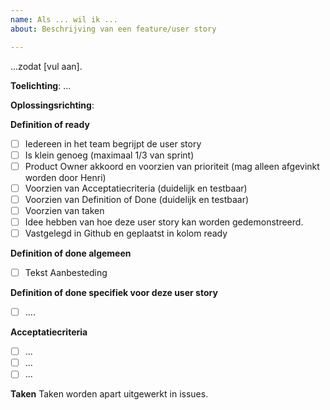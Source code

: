 ```yaml
---
name: Als ... wil ik ...
about: Beschrijving van een feature/user story

---
```


...zodat [vul aan].

**Toelichting**:
...

**Oplossingsrichting**:

**Definition of ready**
- [ ] Iedereen in het team begrijpt de user story
- [ ] Is klein genoeg (maximaal 1/3 van sprint)
- [ ] Product Owner akkoord en voorzien van prioriteit (mag alleen afgevinkt worden door Henri)
- [ ] Voorzien van Acceptatiecriteria (duidelijk en testbaar)
- [ ] Voorzien van Definition of Done (duidelijk en testbaar)
- [ ] Voorzien van taken
- [ ] Idee hebben van hoe deze user story kan worden gedemonstreerd.
- [ ] Vastgelegd in Github en geplaatst in kolom ready

**Definition of done algemeen**
- [ ] Tekst Aanbesteding

**Definition of done specifiek voor deze user story**
- [ ] ....

**Acceptatiecriteria**
- [ ] ...
- [ ] ...
- [ ] ...

**Taken**
Taken worden apart uitgewerkt in issues.
